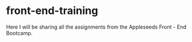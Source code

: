 # front-end-training
Here I will be sharing all the assignments from the Appleseeds Front - End Bootcamp.
